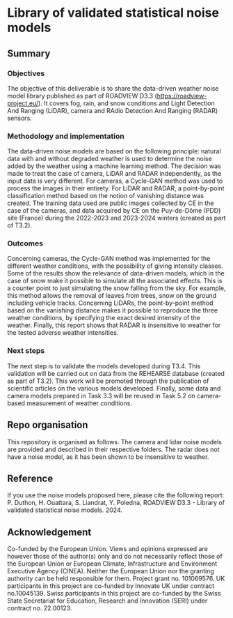# Library of validated statistical noise models
## Summary
### Objectives
The objective of this deliverable is to share the data-driven weather noise model library published as part of ROADVIEW D3.3 (https://roadview-project.eu/). It covers fog, rain, and snow conditions and Light Detection And Ranging (LiDAR), camera and RAdio Detection And Ranging (RADAR) sensors.
### Methodology and implementation
The data-driven noise models are based on the following principle: natural data with and without degraded weather is used to determine the noise added by the weather using a machine learning method. The decision was made to treat the case of camera, LiDAR and RADAR independently, as the input data is very different. For cameras, a Cycle-GAN method was used to process the images in their entirety. For LiDAR and RADAR, a point-by-point classification method based on the notion of vanishing distance was created. The training data used are public images collected by CE in the case of the cameras, and data acquired by CE on the Puy-de-Dôme (PDD) site (France) during the 2022-2023 and 2023-2024 winters (created as part of T3.2).
### Outcomes
Concerning cameras, the Cycle-GAN method was implemented for the different weather conditions, with the possibility of giving intensity classes. Some of the results show the relevance of data-driven models, which in the case of snow make it possible to simulate all the associated effects. This is a counter point to just simulating the snow falling from the sky. For example, this method allows the removal of leaves from trees, snow on the ground including vehicle tracks. Concerning LiDARs, the point-by-point method based on the vanishing distance makes it possible to reproduce the three weather conditions, by specifying the exact desired intensity of the weather. Finally, this report shows that RADAR is insensitive to weather for the tested adverse weather intensities.
### Next steps
The next step is to validate the models developed during T3.4. This validation will be carried out on data from the REHEARSE database (created as part of T3.2). This work will be promoted through the publication of scientific articles on the various models developed. Finally, some data and camera models prepared in Task 3.3 will be reused in Task 5.2 on camera-based measurement of weather conditions.

## Repo organisation
This repository is organised as follows. The camera and lidar noise models are provided and described in their respective folders. The radar does not have a noise model, as it has been shown to be insensitive to weather.

## Reference
If you use the noise models proposed here, please cite the following report: 
P. Duthon, H. Ouattara, S. Liandrat, Y. Poledna, ROADVIEW D3.3 - Library of validated statistical noise models. 2024.

## Acknowledgement
Co-funded by the European Union. Views and opinions expressed are however those of the author(s) only and do not necessarily reflect those of the European Union or European Climate, Infrastructure and Environment Executive Agency (CINEA). Neither the European Union nor the granting authority can be held responsible for them. Project grant no. 101069576.
UK participants in this project are co-funded by Innovate UK under contract no.10045139. 
Swiss participants in this project are co-funded by the Swiss State Secretariat for Education, Research and Innovation (SERI) under contract no. 22.00123.
